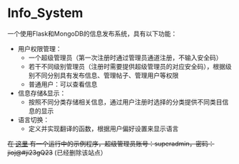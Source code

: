 # Info_System

一个使用Flask和MongoDB的信息发布系统，具有以下功能：

* 用户权限管理：
  * 一个超级管理员（第一次注册时通过管理员通道注册，不输入安全码）
  * 若干不同级别管理员（注册时需要提供超级管理员的对应安全码），根据级别不同分别具有发布信息、管理帖子、管理用户等权限
  * 普通用户：可以查看信息
* 信息存储&显示：
  * 按照不同分类存储相关信息，通过用户注册时选择的分类提供不同类目信息的显示
* 语言切换：
  * 定义并实现翻译的函数，根据用户偏好设置来显示语言

~~在 [这里](http://foxandbunny.me/) 有一个运行中的示例程序，超级管理员账号：superadmin，密码：jioj@#ji23gQ23~~
(已经删除该站点）
